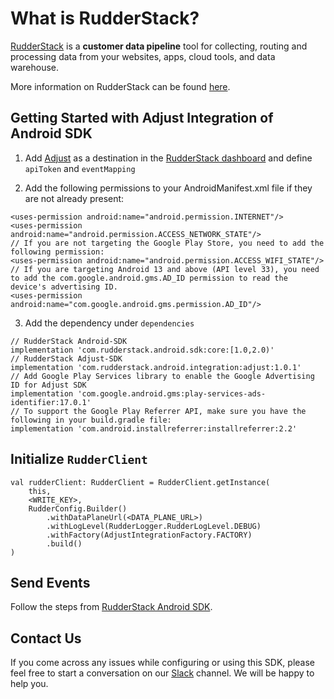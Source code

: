 # What is RudderStack?

[RudderStack](https://rudderstack.com/) is a **customer data pipeline** tool for collecting, routing and processing data from your websites, apps, cloud tools, and data warehouse.

More information on RudderStack can be found [here](https://github.com/rudderlabs/rudder-server).

## Getting Started with Adjust Integration of Android SDK

1. Add [Adjust](https://www.adjust.com) as a destination in the [RudderStack dashboard](https://app.rudderstack.com/) and define ```apiToken``` and ```eventMapping```

2. Add the following permissions to your AndroidManifest.xml file if they are not already present:
```
<uses-permission android:name="android.permission.INTERNET"/>
<uses-permission android:name="android.permission.ACCESS_NETWORK_STATE"/>
// If you are not targeting the Google Play Store, you need to add the following permission:
<uses-permission android:name="android.permission.ACCESS_WIFI_STATE"/>
// If you are targeting Android 13 and above (API level 33), you need to add the com.google.android.gms.AD_ID permission to read the device's advertising ID.
<uses-permission android:name="com.google.android.gms.permission.AD_ID"/>
```

3. Add the dependency under ```dependencies```
```
// RudderStack Android-SDK 
implementation 'com.rudderstack.android.sdk:core:[1.0,2.0)'
// RudderStack Adjust-SDK
implementation 'com.rudderstack.android.integration:adjust:1.0.1'
// Add Google Play Services library to enable the Google Advertising ID for Adjust SDK
implementation 'com.google.android.gms:play-services-ads-identifier:17.0.1'
// To support the Google Play Referrer API, make sure you have the following in your build.gradle file:
implementation 'com.android.installreferrer:installreferrer:2.2'
```

## Initialize ```RudderClient```

```
val rudderClient: RudderClient = RudderClient.getInstance(
    this,
    <WRITE_KEY>,
    RudderConfig.Builder()
        .withDataPlaneUrl(<DATA_PLANE_URL>)
        .withLogLevel(RudderLogger.RudderLogLevel.DEBUG)
        .withFactory(AdjustIntegrationFactory.FACTORY)
        .build()
)
```

## Send Events

Follow the steps from [RudderStack Android SDK](https://github.com/rudderlabs/rudder-sdk-android).

## Contact Us
If you come across any issues while configuring or using this SDK, please feel free to start a conversation on our [Slack](https://resources.rudderstack.com/join-rudderstack-slack) channel. We will be happy to help you.
